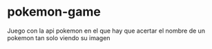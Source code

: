 # pokemon-game
 Juego con la api pokemon en el que hay que acertar el nombre de un pokemon tan solo viendo su imagen
